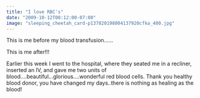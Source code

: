 ```yaml
---
title: "I love RBC's"
date: "2009-10-12T08:12:00-07:00"
image: "sleeping_cheetah_card-p137820198004137920cfka_400.jpg"
---
```


This is me before my blood transfusion......



This is me after!!!

Earlier this week I went to the hospital, where they seated me in a recliner, inserted an IV, and gave me two units of blood....beautiful...glorious....wonderful red blood cells. Thank you healthy blood donor, you have changed my days..there is nothing as healing as the blood!